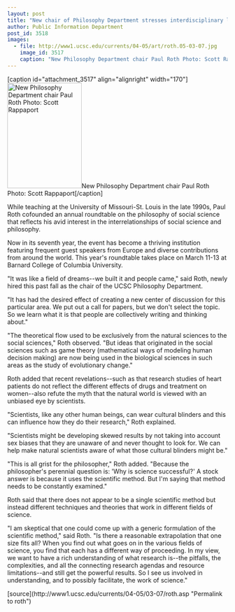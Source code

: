 ```yaml
---
layout: post
title: "New chair of Philosophy Department stresses interdisciplinary links between philosophy and science"
author: Public Information Department
post_id: 3518
images:
  - file: http://www1.ucsc.edu/currents/04-05/art/roth.05-03-07.jpg
    image_id: 3517
    caption: "New Philosophy Department chair Paul Roth Photo: Scott Rappaport"
---
```


[caption id="attachment_3517" align="alignright" width="170"]<a href="http://localhost/mysite/wp-content/uploads/2005/03/roth.05-03-07.jpg"><img class="size-full wp-image-3517" src="http://localhost/mysite/wp-content/uploads/2005/03/roth.05-03-07.jpg" alt="New Philosophy Department chair Paul Roth Photo: Scott Rappaport" width="170" height="241" /></a>New Philosophy Department chair Paul Roth Photo: Scott Rappaport[/caption]
<a name="content" id="content"></a>
<p>
  While teaching at the University of Missouri-St. Louis in the late 1990s, Paul Roth cofounded an annual roundtable on the philosophy of social science that reflects his avid interest in the interrelationships of social science and philosophy.
</p>
<p>
  Now in its seventh year, the event has become a thriving institution featuring frequent guest speakers from Europe and diverse contributions from around the world. This year's roundtable takes place on March 11-13 at Barnard College of Columbia University.
</p>
<p>
  "It was like a field of dreams--we built it and people came," said Roth, newly hired this past fall as the chair of the UCSC Philosophy Department.
</p>
<p>
  "It has had the desired effect of creating a new center of discussion for this particular area. We put out a call for papers, but we don't select the topic. So we learn what it is that people are collectively writing and thinking about."
</p>
<p>
  "The theoretical flow used to be exclusively from the natural sciences to the social sciences," Roth observed. "But ideas that originated in the social sciences such as game theory (mathematical ways of modeling human decision making) are now being used in the biological sciences in such areas as the study of evolutionary change."
</p>
<p>
  Roth added that recent revelations--such as that research studies of heart patients do not reflect the different effects of drugs and treatment on women--also refute the myth that the natural world is viewed with an unbiased eye by scientists.
</p>
<p>
  "Scientists, like any other human beings, can wear cultural blinders and this can influence how they do their research," Roth explained.
</p>
<p>
  "Scientists might be developing skewed results by not taking into account sex biases that they are unaware of and never thought to look for. We can help make natural scientists aware of what those cultural blinders might be."
</p>
<p>
  "This is all grist for the philosopher," Roth added. "Because the philosopher's perennial question is: 'Why is science successful?' A stock answer is because it uses the scientific method. But I'm saying that method needs to be constantly examined."
</p>
<p>
  Roth said that there does not appear to be a single scientific method but instead different techniques and theories that work in different fields of science.
</p>
<p>
  "I am skeptical that one could come up with a generic formulation of the scientific method," said Roth. "Is there a reasonable extrapolation that one size fits all? When you find out what goes on in the various fields of science, you find that each has a different way of proceeding. In my view, we want to have a rich understanding of what research is--the pitfalls, the complexities, and all the connecting research agendas and resource limitations--and still get the powerful results. So I see us involved in understanding, and to possibly facilitate, the work of science."
</p>
[source](http://www1.ucsc.edu/currents/04-05/03-07/roth.asp "Permalink to roth")
